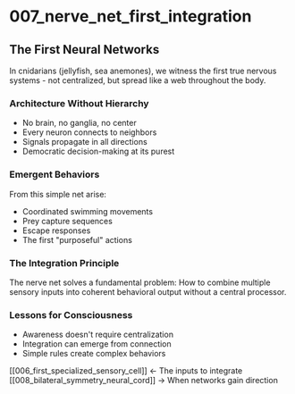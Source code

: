 # 007_nerve_net_first_integration

## The First Neural Networks

In cnidarians (jellyfish, sea anemones), we witness
the first true nervous systems - not centralized,
but spread like a web throughout the body.

### Architecture Without Hierarchy
- No brain, no ganglia, no center
- Every neuron connects to neighbors
- Signals propagate in all directions
- Democratic decision-making at its purest

### Emergent Behaviors
From this simple net arise:
- Coordinated swimming movements
- Prey capture sequences
- Escape responses
- The first "purposeful" actions

### The Integration Principle
The nerve net solves a fundamental problem:
How to combine multiple sensory inputs
into coherent behavioral output
without a central processor.

### Lessons for Consciousness
- Awareness doesn't require centralization
- Integration can emerge from connection
- Simple rules create complex behaviors

[[006_first_specialized_sensory_cell]] ← The inputs to integrate
[[008_bilateral_symmetry_neural_cord]] → When networks gain direction